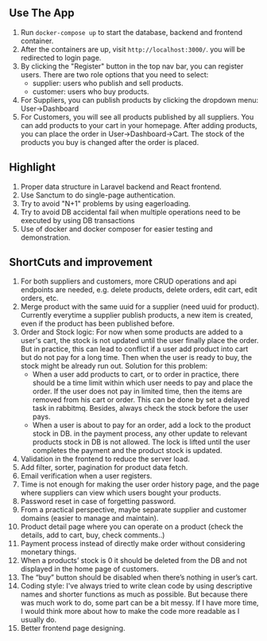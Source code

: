## Use The App
1. Run `docker-compose up` to start the database, backend and frontend container.
2. After the containers are up, visit `http://localhost:3000/`. you will be redirected to login page.
3. By clicking the "Register" button in the top nav bar, you can register users. There are two role options that you need to select: 
   - supplier: users who publish and sell products.
   - customer: users who buy products.
4. For Suppliers, you can publish products by clicking the dropdown menu: User->Dashboard
5. For Customers, you will see all products published by all suppliers. You can add products to your cart in your homepage. After adding products, you can place the order in User->Dashboard->Cart. The stock of the products you buy is changed after the order is placed.

## Highlight
1. Proper data structure in Laravel backend and React frontend.
2. Use Sanctum to do single-page authentication.
2. Try to avoid "N+1" problems by using eagerloading.
3. Try to avoid DB accidental fail when multiple operations need to be executed by using DB transactions
4. Use of docker and docker composer for easier testing and demonstration.

## ShortCuts and improvement
1. For both suppliers and customers, more CRUD operations and api endpoints are needed, e.g. delete products, delete orders, edit cart, edit orders, etc. 
2. Merge product with the same uuid for a supplier (need uuid for product). Currently everytime a supplier publish products, a new item is created, even if the product has been published before. 
3. Order and Stock logic: For now when some products are added to a user's cart, the stock is not updated until the user finally place the order. But in practice, this can lead to conflict if a user add product into cart but do not pay for a long time. Then when the user is ready to buy, the stock might be already run out. Solution for this problem:
    - When a user add products to cart, or to order in practice, there should be a time limit within which user needs to pay and place the order. If the user does not pay in limited time, then the items are removed from his cart or order. This can be done by set a delayed task in rabbitmq. Besides, always check the stock before the user pays.
    - When a user is about to pay for an order, add a lock to the product stock in DB. in the payment process, any other update to relevant products stock in DB is not allowed. The lock is lifted until the user completes the payment and the product stock is updated.
4. Validation in the frontend to reduce the server load.
8. Add filter, sorter, pagination for product data fetch.
9. Email verification when a user registers.
10. Time is not enough for making the user order history page, and the page where suppliers can view which users bought your products.
10. Password reset in case of forgetting password.
11. From a practical perspective, maybe separate supplier and customer domains (easier to manage and maintain).
12. Product detail page where you can operate on a product (check the details, add to cart, buy, check comments..)
13. Payment process instead of directly make order without considering monetary things.
14. When a products’ stock is 0 it should be deleted from the DB and not displayed in the home page of customers.
15. The “buy” button should be disabled when there’s nothing in user’s cart.
16. Coding style: I've always tried to write clean code by using descriptive names and shorter functions as much as possible. But because there was much work to do, some part can be a bit messy. If I have more time, I would think more about how to make the code more readable as I usually do.
17. Better frontend page designing.
